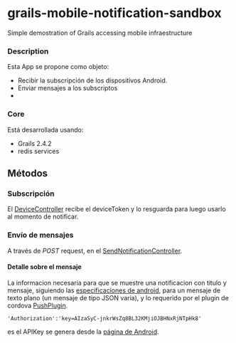 grails-mobile-notification-sandbox
==================================

Simple demostration of Grails accessing mobile infraestructure

### Description 

Esta App se propone como objeto:
 * Recibir la subscripción de los dispositivos Android.
 * Enviar mensajes a los subscriptos
 * 
 
### Core

Está desarrollada usando:
 * Grails 2.4.2
 * redis services

## Métodos

### Subscripción
 
El [DeviceController](grails-app/controllers/androidpush/DeviceController.groovy) recibe el deviceToken y lo resguarda para luego usarlo al momento de notificar.

### Envío de mensajes
A través de *POST* request, en el [SendNotificationController](grails-app/controllers/androidpush/SendNotificationController.groovy).

#### Detalle sobre el mensaje
La informacion necesaria para que se muestre una notificacion con titulo y mensaje, siguiendo las [especificaciones de android](http://developer.android.com/google/gcm/server.html), para un mensaje de texto plano (un mensaje de tipo JSON varia), y lo requerido por el plugin de cordova [PushPlugin](link).

```
'Authorization':'key=AIzaSyC-jnkrWsZq8BL32KMjiOJBHNxRjNTpHk8'
```

es el APIKey se genera desde la [página de Android](https://console.developers.google.com/project).
